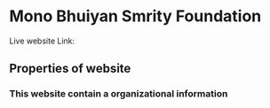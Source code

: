 # Mono Bhuiyan Smrity Foundation

Live website Link:

## Properties of website

### This website contain a organizational information


